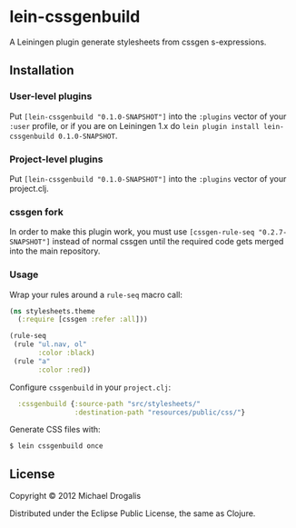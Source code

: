 # lein-cssgenbuild

A Leiningen plugin generate stylesheets from cssgen s-expressions.

## Installation

### User-level plugins

Put `[lein-cssgenbuild "0.1.0-SNAPSHOT"]` into the `:plugins` vector of your
`:user` profile, or if you are on Leiningen 1.x do `lein plugin install
lein-cssgenbuild 0.1.0-SNAPSHOT`.

### Project-level plugins

Put `[lein-cssgenbuild "0.1.0-SNAPSHOT"]` into the `:plugins` vector of your project.clj.

### cssgen fork

In order to make this plugin work, you must use `[cssgen-rule-seq "0.2.7-SNAPSHOT"]` instead of normal cssgen until the required code gets merged into the main repository.

### Usage

Wrap your rules around a `rule-seq` macro call:

```clojure
(ns stylesheets.theme
  (:require [cssgen :refer :all]))

(rule-seq
 (rule "ul.nav, ol"
       :color :black)
 (rule "a"
       :color :red))
```

Configure `cssgenbuild` in your `project.clj`:

```clojure
  :cssgenbuild {:source-path "src/stylesheets/"
                :destination-path "resources/public/css/"}
```

Generate CSS files with:

    $ lein cssgenbuild once

## License

Copyright © 2012 Michael Drogalis

Distributed under the Eclipse Public License, the same as Clojure.

